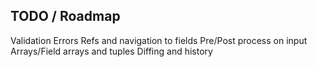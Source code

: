 ## TODO / Roadmap

Validation
Errors
Refs and navigation to fields
Pre/Post process on input
Arrays/Field arrays and tuples
Diffing and history
